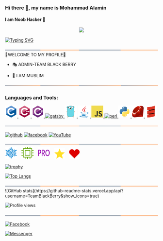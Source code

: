 
### Hi there 👋, my name is Mohammad Alamin
#### I am Noob Hacker 🙈
<p align="center"><img src="https://img.shields.io/badge/I Am %20A BANGLADESHI- PROGRAMMER-green?colorA=%23ff0000&colorB=%23017e40&style=flat-square">
 
  
   [![Typing SVG](https://readme-typing-svg.herokuapp.com?color=%23F70B10&size=27&lines=I+Am+Mohammad-Alamin;+It's+Not+A+Just+Name+Bro;It's+A+Brand;Thank+You+Everyone+😉)](https://git.io/typing-svg)
  
  </p>
 <img align="center" alt="line" src="https://github.com/DalpatRathore/dalpatrathore/blob/main/assets/images/line-1.svg">
🥰WELCOME TO MY PROFILE🥰

- 🎭 ADMIN-TEAM BLACK BERRY 

- 🤲 I AM MUSLIM

<img align="center" alt="line" src="https://github.com/DalpatRathore/dalpatrathore/blob/main/assets/images/line-2.svg">
 


<h3 align="left">Languages and Tools:</h3>

<p align="left"> <a href="https://www.cprogramming.com/" target="_blank" rel="noreferrer"> <img src="https://raw.githubusercontent.com/devicons/devicon/master/icons/c/c-original.svg" alt="c" width="40" height="40"/> </a> <a href="https://www.w3schools.com/cpp/" target="_blank" rel="noreferrer"> <img src="https://raw.githubusercontent.com/devicons/devicon/master/icons/cplusplus/cplusplus-original.svg" alt="cplusplus" width="40" height="40"/> </a> <a href="https://www.w3schools.com/cs/" target="_blank" rel="noreferrer"> <img src="https://raw.githubusercontent.com/devicons/devicon/master/icons/csharp/csharp-original.svg" alt="csharp" width="40" height="40"/> </a> <a href="https://www.gatsbyjs.com/" target="_blank" rel="noreferrer"> <img src="https://www.vectorlogo.zone/logos/gatsbyjs/gatsbyjs-icon.svg" alt="gatsby" width="40" height="40"/> </a> <a href="https://golang.org" target="_blank" rel="noreferrer"> <img src="https://raw.githubusercontent.com/devicons/devicon/master/icons/go/go-original.svg" alt="go" width="40" height="40"/> </a> <a href="https://www.java.com" target="_blank" rel="noreferrer"> <img src="https://raw.githubusercontent.com/devicons/devicon/master/icons/java/java-original.svg" alt="java" width="40" height="40"/> </a> <a href="https://developer.mozilla.org/en-US/docs/Web/JavaScript" target="_blank" rel="noreferrer"> <img src="https://raw.githubusercontent.com/devicons/devicon/master/icons/javascript/javascript-original.svg" alt="javascript" width="40" height="40"/> </a> <a href="https://www.perl.org/" target="_blank" rel="noreferrer"> <img src="https://api.iconify.design/logos-perl.svg" alt="perl" width="40" height="40"/> </a> <a href="https://www.python.org" target="_blank" rel="noreferrer"> <img src="https://raw.githubusercontent.com/devicons/devicon/master/icons/python/python-original.svg" alt="python" width="40" height="40"/> </a> <a href="https://www.ruby-lang.org/en/" target="_blank" rel="noreferrer"> <img src="https://raw.githubusercontent.com/devicons/devicon/master/icons/ruby/ruby-original.svg" alt="ruby" width="40" height="40"/> </a> <a href="https://www.scala-lang.org" target="_blank" rel="noreferrer"> <img src="https://raw.githubusercontent.com/devicons/devicon/master/icons/scala/scala-original.svg" alt="scala" width="40" height="40"/> </a> </p>
  </p>

 <img align="center" alt="line" src="https://github.com/DalpatRathore/dalpatrathore/blob/main/assets/images/line-1.svg">

[<img src='https://cdn.jsdelivr.net/npm/simple-icons@3.0.1/icons/github.svg' alt='github' height='40'>](https://github.com/TeamBlackBerry)  [<img src='https://cdn.jsdelivr.net/npm/simple-icons@3.0.1/icons/facebook.svg' alt='facebook' height='40'>](https://www.facebook.com/https://www.facebook.com/𝐓𝐄𝐀𝐌-𝐁𝐋𝐀𝐂𝐊-𝐁𝐄𝐑𝐑𝐘-107278255176114/)  [<img src='https://cdn.jsdelivr.net/npm/simple-icons@3.0.1/icons/youtube.svg' alt='YouTube' height='40'>](https://www.youtube.com/channel/https://youtube.com/channel/UCNbxiXu53WxQo2qs3wl1pfw)  


 <img align="center" alt="line" src="https://github.com/DalpatRathore/dalpatrathore/blob/main/assets/images/line-1.svg">
<a href='https://archiveprogram.github.com/'><img src='https://raw.githubusercontent.com/acervenky/animated-github-badges/master/assets/acbadge.gif' width='40' height='40'></a> <a href='https://docs.github.com/en/developers'><img src='https://raw.githubusercontent.com/acervenky/animated-github-badges/master/assets/devbadge.gif' width='40' height='40'></a> <a href='https://github.com/pricing'><img src='https://raw.githubusercontent.com/acervenky/animated-github-badges/master/assets/pro.gif' width='40' height='40'></a> <a href='https://stars.github.com/'><img src='https://raw.githubusercontent.com/acervenky/animated-github-badges/master/assets/starbadge.gif' width='35' height='35'></a> <a href='https://docs.github.com/en/github/supporting-the-open-source-community-with-github-sponsors'><img src='https://raw.githubusercontent.com/acervenky/animated-github-badges/master/assets/sponsorbadge.gif' width='35' height='35'></a> 

[![trophy](https://github-profile-trophy.vercel.app/?username=TeamBlackBerry)](https://github.com/ryo-ma/github-profile-trophy)

[![Top Langs](https://github-readme-stats.vercel.app/api/top-langs/?username=TeamBlackBerry)](https://github.com/anuraghazra/github-readme-stats)

<img align="center" alt="line" src="https://github.com/DalpatRathore/dalpatrathore/blob/main/assets/images/line-1.svg">
![GitHub stats](https://github-readme-stats.vercel.app/api?username=TeamBlackBerry&show_icons=true)  

![Profile views](https://gpvc.arturio.dev/TeamBlackBerry)  

<img align="center" alt="line" src="https://github.com/DalpatRathore/dalpatrathore/blob/main/assets/images/line-1.svg">

[![Facebook](https://img.shields.io/badge/Facebook-green?style=for-the-badge&logo=facebook)](https://www.facebook.com/%F0%9D%90%93%F0%9D%90%84%F0%9D%90%80%F0%9D%90%8C-%F0%9D%90%81%F0%9D%90%8B%F0%9D%90%80%F0%9D%90%82%F0%9D%90%8A-%F0%9D%90%81%F0%9D%90%84%F0%9D%90%91%F0%9D%90%91%F0%9D%90%98-107278255176114/)

[![Messenger](https://img.shields.io/badge/Chat-Messenger-blue?style=for-the-badge&logo=messenger)](https://www.facebook.com/teamblackberryceo)
